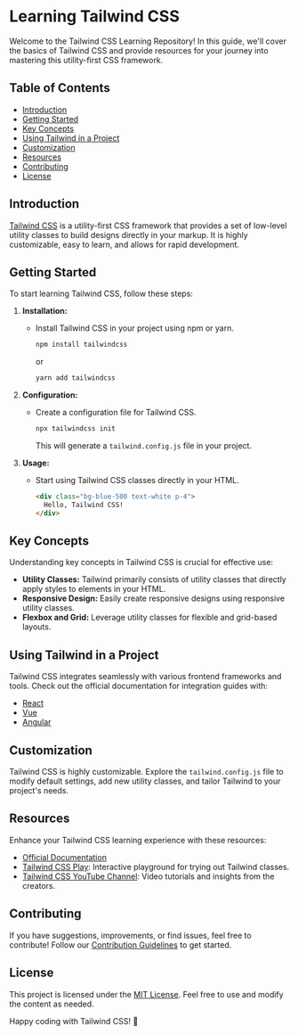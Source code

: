 # Learning Tailwind CSS

Welcome to the Tailwind CSS Learning Repository! In this guide, we'll cover the basics of Tailwind CSS and provide resources for your journey into mastering this utility-first CSS framework.

## Table of Contents

- [Introduction](#introduction)
- [Getting Started](#getting-started)
- [Key Concepts](#key-concepts)
- [Using Tailwind in a Project](#using-tailwind-in-a-project)
- [Customization](#customization)
- [Resources](#resources)
- [Contributing](#contributing)
- [License](#license)

## Introduction

[Tailwind CSS](https://tailwindcss.com/) is a utility-first CSS framework that provides a set of low-level utility classes to build designs directly in your markup. It is highly customizable, easy to learn, and allows for rapid development.

## Getting Started

To start learning Tailwind CSS, follow these steps:

1. **Installation:**
   - Install Tailwind CSS in your project using npm or yarn.

     ```bash
     npm install tailwindcss
     ```

     or

     ```bash
     yarn add tailwindcss
     ```

2. **Configuration:**
   - Create a configuration file for Tailwind CSS.

     ```bash
     npx tailwindcss init
     ```

     This will generate a `tailwind.config.js` file in your project.

3. **Usage:**
   - Start using Tailwind CSS classes directly in your HTML.

     ```html
     <div class="bg-blue-500 text-white p-4">
       Hello, Tailwind CSS!
     </div>
     ```

## Key Concepts

Understanding key concepts in Tailwind CSS is crucial for effective use:

- **Utility Classes:** Tailwind primarily consists of utility classes that directly apply styles to elements in your HTML.
- **Responsive Design:** Easily create responsive designs using responsive utility classes.
- **Flexbox and Grid:** Leverage utility classes for flexible and grid-based layouts.

## Using Tailwind in a Project

Tailwind CSS integrates seamlessly with various frontend frameworks and tools. Check out the official documentation for integration guides with:

- [React](https://tailwindcss.com/docs/guides/create-react-app)
- [Vue](https://tailwindcss.com/docs/guides/vuejs)
- [Angular](https://tailwindcss.com/docs/guides/angular)

## Customization

Tailwind CSS is highly customizable. Explore the `tailwind.config.js` file to modify default settings, add new utility classes, and tailor Tailwind to your project's needs.

## Resources

Enhance your Tailwind CSS learning experience with these resources:

- [Official Documentation](https://tailwindcss.com/docs)
- [Tailwind CSS Play](https://play.tailwindcss.com/): Interactive playground for trying out Tailwind classes.
- [Tailwind CSS YouTube Channel](https://www.youtube.com/c/TailwindCss): Video tutorials and insights from the creators.

## Contributing

If you have suggestions, improvements, or find issues, feel free to contribute! Follow our [Contribution Guidelines](CONTRIBUTING.md) to get started.

## License

This project is licensed under the [MIT License](LICENSE). Feel free to use and modify the content as needed.

Happy coding with Tailwind CSS! 🚀
